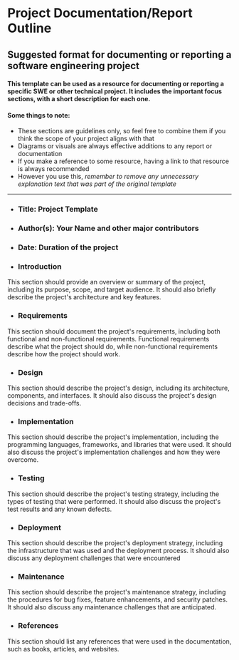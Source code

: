 # Project Documentation/Report Outline
## Suggested format for documenting or reporting a software engineering project

#### This template can be used as a resource for documenting or reporting a specific SWE or other technical project.  It includes the important focus sections, with a short description for each one.

#### Some things to note:
   - These sections are guidelines only, so feel free to combine them if you think the scope of your project aligns with that
   - Diagrams or visuals are always effective additions to any report or documentation
   - If you make a reference to some resource, having a link to that resource is always recommended
   - However you use this, *remember to remove any unnecessary explanation text that was part of the original template*

---

   - ### Title: Project Template
   - ### Author(s): Your Name and other major contributors
   - ### Date: Duration of the project

   - ### Introduction
This section should provide an overview or summary of the project, including its purpose, scope, and target audience. It should also briefly describe the project's architecture and key features.
   - ### Requirements
This section should document the project's requirements, including both functional and non-functional requirements. Functional requirements describe what the project should do, while non-functional requirements describe how the project should work.
   - ### Design
This section should describe the project's design, including its architecture, components, and interfaces. It should also discuss the project's design decisions and trade-offs.
   - ### Implementation
This section should describe the project's implementation, including the programming languages, frameworks, and libraries that were used. It should also discuss the project's implementation challenges and how they were overcome.
   - ### Testing
This section should describe the project's testing strategy, including the types of testing that were performed. It should also discuss the project's test results and any known defects.
   - ### Deployment
This section should describe the project's deployment strategy, including the infrastructure that was used and the deployment process. It should also discuss any deployment challenges that were encountered
   - ### Maintenance
This section should describe the project's maintenance strategy, including the procedures for bug fixes, feature enhancements, and security patches. It should also discuss any maintenance challenges that are anticipated.
   - ### References
This section should list any references that were used in the documentation, such as books, articles, and websites.
